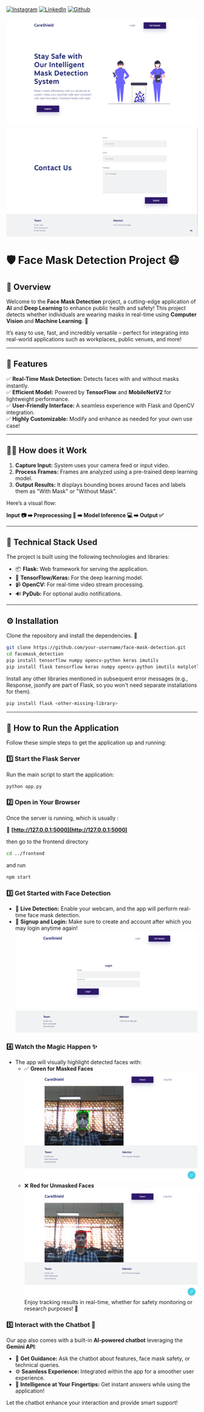 <!-- social media connecting shield -->

[![Instagram][instagram-shield]][instagram-url]
[![LinkedIn][linkedin-shield]][linkedin-url]
[![Github][github-shield]][github-url]

![Home](https://github.com/sJalui/Face-Mask-Detector/blob/main/images/frontpg.png?raw=true)
![ContactUs](https://github.com/sJalui/Face-Mask-Detector/blob/main/images/contactus.png?raw=true)

# 🛡️ Face Mask Detection Project 😷  

## 🚀 Overview  

Welcome to the **Face Mask Detection** project, a cutting-edge application of **AI** and **Deep Learning** to enhance public health and safety! This project detects whether individuals are wearing masks in real-time using **Computer Vision** and **Machine Learning**. 🎉  

It’s easy to use, fast, and incredibly versatile – perfect for integrating into real-world applications such as workplaces, public venues, and more!  

---

<!-- my social media links -->

[instagram-url]: https://www.instagram.com/s_jalui
[linkedin-url]: https://in.linkedin.com/in/shubh-jalui-1923b1259
[github-url]: https://www.github.com/sJalui
<!-- shield icon links -->

[instagram-shield]: https://img.shields.io/badge/-Instagram-black.svg?style=flat-square&logo=instagram&color=555&logoColor=white
[linkedin-shield]: https://img.shields.io/badge/-LinkedIn-black.svg?style=flat-square&logo=linkedin&colorB=555
[github-shield]: https://img.shields.io/badge/-Github-black.svg?style=flat-square&logo=github&color=555&logoColor=white


## 🌟 Features  

✅ **Real-Time Mask Detection:** Detects faces with and without masks instantly.  
✅ **Efficient Model:** Powered by **TensorFlow** and **MobileNetV2** for lightweight performance.  
✅ **User-Friendly Interface:** A seamless experience with Flask and OpenCV integration.  
✅ **Highly Customizable:** Modify and enhance as needed for your own use case!  

---

## 🧑‍💻 How does it Work 

1. **Capture Input:** System uses your camera feed or input video.  
2. **Process Frames:** Frames are analyzed using a pre-trained deep learning model.  
3. **Output Results:** It displays bounding boxes around faces and labels them as "With Mask" or "Without Mask".  

Here’s a visual flow:  

**Input 📷 ➡️ Preprocessing 🔄 ➡️ Model Inference 💻 ➡️ Output ✅**

---

## 🔧 Technical Stack Used 

The project is built using the following technologies and libraries:  

- 📦 **Flask:** Web framework for serving the application.  
- 🧠 **TensorFlow/Keras:** For the deep learning model.  
- 📹 **OpenCV:** For real-time video stream processing.  
- 🔊 **PyDub:** For optional audio notifications.  

---

## ⚙️ Installation  

Clone the repository and install the dependencies. 🚀  

```bash
git clone https://github.com/your-username/face-mask-detection.git
cd facemask_detection
pip install tensorflow numpy opencv-python keras imutils
pip install flask tensorflow keras numpy opencv-python imutils matplotlib

```
Install any other libraries mentioned in subsequent error messages (e.g., Response, jsonify are part of Flask, so you won't need separate installations for them).
```bash
pip install flask <other-missing-library>
```
---

## 🏃 How to Run the Application  

Follow these simple steps to get the application up and running:  

### 1️⃣ Start the Flask Server  
Run the main script to start the application:  

```bash
python app.py
```
### 2️⃣ Open in Your Browser  
Once the server is running, which is usually :  

📎 **[http://127.0.0.1:5000](http://127.0.0.1:5000)**  

then go to the frontend directory

```bash
cd ../frontend
```

and run 

```bash
npm start
```


### 3️⃣ Get Started with Face Detection  
- 🎥 **Live Detection:** Enable your webcam, and the app will perform real-time face mask detection.  
- 🔐 **Signup and Login:** Make sure to create and account after which you may login anytime again!
![Login](https://github.com/sJalui/Face-Mask-Detector/blob/main/images/login.png?raw=true)
### 4️⃣ Watch the Magic Happen ✨  
- The app will visually highlight detected faces with:  
  - ✅ **Green for Masked Faces**  
![WithMask](https://github.com/sJalui/Face-Mask-Detector/blob/main/images/w_mask.png?raw=true)
  - ❌ **Red for Unmasked Faces**  
![WithoutMask](https://github.com/sJalui/Face-Mask-Detector/blob/main/images/wo_mask.png?raw=true)
Enjoy tracking results in real-time, whether for safety monitoring or research purposes! 🚀  
### 5️⃣ Interact with the Chatbot 🤖  
Our app also comes with a built-in **AI-powered chatbot** leveraging the **Gemini API**:  
- 💬 **Get Guidance:** Ask the chatbot about features, face mask safety, or technical queries.  
- ⚙️ **Seamless Experience:** Integrated within the app for a smoother user experience.  
- 🌟 **Intelligence at Your Fingertips:** Get instant answers while using the application!  

Let the chatbot enhance your interaction and provide smart support!  


